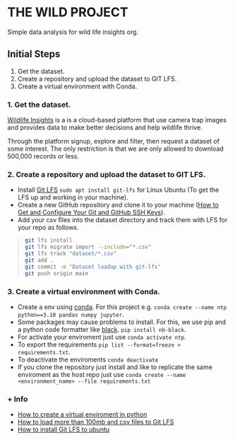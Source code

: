 # THE WILD PROJECT

Simple data analysis for wild life insights org.

## Initial Steps

1. Get the dataset.
2. Create a repository and upload the dataset to GIT LFS.
3. Create a virtual environment with Conda.

### 1. Get the dataset.

[Wildlife Insights](https://www.wildlifeinsights.org/) is a is a cloud-based platform that use camera trap images and provides data to make better decisions and help wildlife thrive.

Through the platform signup, explore and filter, then request a dataset of some interest. The only restriction is that we are only allowed to download 500,000 records or less.

### 2. Create a repository and upload the dataset to GIT LFS.

* Install [Git LFS](https://git-lfs.github.com/) `sudo apt install git-lfs` for Linux Ubuntu (To get the LFS up and working in your machine).
* Create a new GitHub repository and clone it to your machine ([How to Get and Configure Your Git and GitHub SSH Keys](https://www.freecodecamp.org/news/git-ssh-how-to/)).
* Add your csv files into the dataset directory and track them with LFS for your repo as follows.
> ```bash
> git lfs install
> git lfs migrate import --include="*.csv"
> git lfs track "dataset/*.csv"
> git add .
> git commit -m "Dataset loadup with git-lfs"
> git push origin main
> ```

### 3. Create a virtual environment with Conda.
* Create a env using [conda](https://docs.conda.io/en/latest/). For this project e.g. `conda create --name ntp python==3.10 pandas numpy jupyter`.
* Some packages may cause problems to install. For this, we use pip and a python code formatter like [black](https://pypi.org/project/black/). `pip install nb-black`.
* For activate your enviroment just use `conda activate ntp`.
* To export the requirements `pip list --format=freeze > requirements.txt`.
* To deactivate the enviroments `conda deactivate`
* If you clone the repository just install and like to replicate the same enviroment as the host repo just use `conda create --name <environment_name> --file requirements.txt` 

### + Info
* [How to create a virtual enviroment in python](https://www.machinelearningplus.com/deployment/conda-create-environment-and-everything-you-need-to-know-to-manage-conda-virtual-environment/)
* [How to load more than 100mb and csv files to Git LFS](https://stackoverflow.com/questions/33330771/git-lfs-this-exceeds-githubs-file-size-limit-of-100-00-mb)
* [How to install Git LFS to ubuntu](https://askubuntu.com/questions/799341/how-to-install-git-lfs-on-ubuntu-16-04)